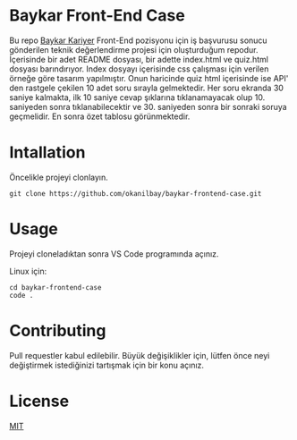 # Baykar Front-End Case
Bu repo [Baykar Kariyer](https://kariyer.baykartech.com/tr/) Front-End pozisyonu için iş başvurusu sonucu gönderilen teknik değerlendirme projesi için oluşturduğum repodur. İçerisinde bir adet README dosyası, bir adette index.html ve quiz.html dosyası barındırıyor. Index dosyayı içerisinde css çalışması için verilen örneğe göre tasarım yapılmıştır. Onun haricinde quiz html içerisinde ise API' den rastgele çekilen 10 adet soru sırayla gelmektedir. Her soru ekranda 30 saniye kalmakta, ilk 10 saniye cevap şıklarına tıklanamayacak olup 10. saniyeden sonra tıklanabilecektir ve 30. saniyeden sonra bir sonraki soruya geçmelidir. En sonra özet tablosu görünmektedir.

# Intallation
Öncelikle projeyi clonlayın.
```
git clone https://github.com/okanilbay/baykar-frontend-case.git
```

# Usage
Projeyi cloneladıktan sonra VS Code programında açınız.

Linux için: 

```
cd baykar-frontend-case
code .
```

# Contributing
Pull requestler kabul edilebilir. Büyük değişiklikler için, lütfen önce neyi değiştirmek istediğinizi tartışmak için bir konu açınız.

# License
[MIT](https://choosealicense.com/)